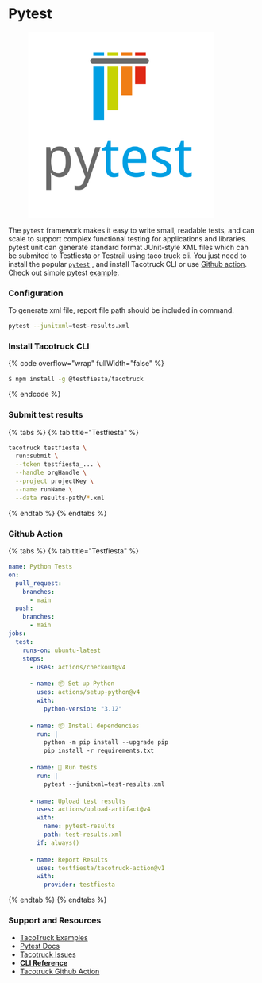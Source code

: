 # Pytest

<figure><img src="../../../.gitbook/assets/Pytest_logo.svg" alt="" width="375"><figcaption></figcaption></figure>

The `pytest` framework makes it easy to write small, readable tests, and can scale to support complex functional testing for applications and libraries. pytest unit  can  generate standard format JUnit-style XML files  which can be  submited  to Testfiesta or Testrail using taco truck cli. You just need to install the popular [`pytest`](https://docs.pytest.org/en/stable/getting-started.html) , and install Tacotruck CLI or use [Github action](https://github.com/testfiesta/tacotruck-action).  Check out simple pytest [example](https://github.com/testfiesta/tacotruck-examples/tree/main/demo-pytest-tf).

### Configuration

To generate xml file, report  file path should be included in command.

```sh
pytest --junitxml=test-results.xml
```

### Install Tacotruck CLI

{% code overflow="wrap" fullWidth="false" %}
```sh
$ npm install -g @testfiesta/tacotruck
```
{% endcode %}

### Submit test results

{% tabs %}
{% tab title="Testfiesta" %}
```sh
tacotruck testfiesta \
  run:submit \
  --token testfiesta_... \
  --handle orgHandle \
  --project projectKey \
  --name runName \
  --data results-path/*.xml
```
{% endtab %}
{% endtabs %}

### Github Action

{% tabs %}
{% tab title="Testfiesta" %}
```yaml
name: Python Tests
on:
  pull_request:
    branches:
      - main
  push:
    branches:
      - main
jobs:
  test:
    runs-on: ubuntu-latest
    steps:
      - uses: actions/checkout@v4

      - name: 📦 Set up Python
        uses: actions/setup-python@v4
        with:
          python-version: "3.12"

      - name: 📦 Install dependencies
        run: |
          python -m pip install --upgrade pip
          pip install -r requirements.txt

      - name: 🧪 Run tests
        run: |
          pytest --junitxml=test-results.xml

      - name: Upload test results
        uses: actions/upload-artifact@v4
        with:
          name: pytest-results
          path: test-results.xml
        if: always()

      - name: Report Results
        uses: testfiesta/tacotruck-action@v1
        with:
          provider: testfiesta

```
{% endtab %}
{% endtabs %}

### Support and Resources

* [TacoTruck Examples](https://github.com/testfiesta/tacotruck-examples)
* [Pytest Docs](https://docs.pytest.org/en/stable/contents.html)
* [Tacotruck Issues](https://github.com/testfiesta/tacotruck/issues)
* [**CLI Reference**](../../tacotruck-cli/)
* [Tacotruck Github Action](https://github.com/testfiesta/tacotruck-action)
